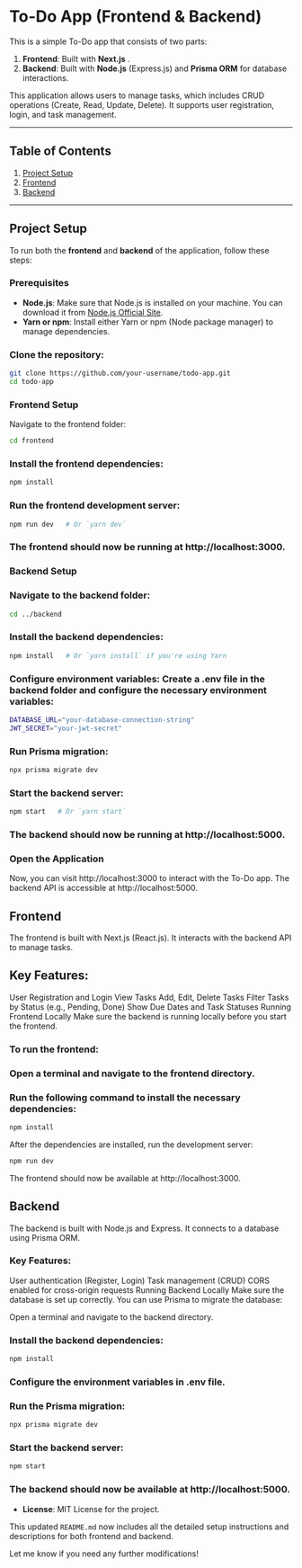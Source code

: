 
# To-Do App (Frontend & Backend)

This is a simple To-Do app that consists of two parts:
1. **Frontend**: Built with **Next.js** .
2. **Backend**: Built with **Node.js** (Express.js) and **Prisma ORM** for database interactions.

This application allows users to manage tasks, which includes CRUD operations (Create, Read, Update, Delete). It supports user registration, login, and task management.

---

## Table of Contents

1. [Project Setup](#project-setup)
2. [Frontend](#frontend)
3. [Backend](#backend)



---

## Project Setup

To run both the **frontend** and **backend** of the application, follow these steps:

### Prerequisites

- **Node.js**: Make sure that Node.js is installed on your machine. You can download it from [Node.js Official Site](https://nodejs.org/).
- **Yarn or npm**: Install either Yarn or npm (Node package manager) to manage dependencies.

### Clone the repository:

```bash
git clone https://github.com/your-username/todo-app.git
cd todo-app

```
### Frontend Setup
Navigate to the frontend folder:
```bash
cd frontend

```
### Install the frontend dependencies:
```bash
npm install  
```
### Run the frontend development server:

```bash
npm run dev   # Or `yarn dev`
```
### The frontend should now be running at http://localhost:3000.

### Backend Setup
### Navigate to the backend folder:

```bash
cd ../backend
```
### Install the backend dependencies:

```bash
npm install   # Or `yarn install` if you're using Yarn
```
### Configure environment variables: Create a .env file in the backend folder and configure the necessary environment variables:

```bash
DATABASE_URL="your-database-connection-string"
JWT_SECRET="your-jwt-secret"
```
### Run Prisma migration:
```bash
npx prisma migrate dev
```
### Start the backend server:

```bash
npm start   # Or `yarn start`
```
### The backend should now be running at http://localhost:5000.

### Open the Application
Now, you can visit http://localhost:3000 to interact with the To-Do app.
The backend API is accessible at http://localhost:5000.

## Frontend
The frontend is built with Next.js (React.js). It interacts with the backend API to manage tasks.

## Key Features:
User Registration and Login
View Tasks
Add, Edit, Delete Tasks
Filter Tasks by Status (e.g., Pending, Done)
Show Due Dates and Task Statuses
Running Frontend Locally
Make sure the backend is running locally before you start the frontend.

### To run the frontend:

### Open a terminal and navigate to the frontend directory.

### Run the following command to install the necessary dependencies:

```bash
npm install
```
After the dependencies are installed, run the development server:

```bash
npm run dev
```
The frontend should now be available at http://localhost:3000.

## Backend
The backend is built with Node.js and Express. It connects to a database using Prisma ORM.

### Key Features:
User authentication (Register, Login)
Task management (CRUD)
CORS enabled for cross-origin requests
Running Backend Locally
Make sure the database is set up correctly. You can use Prisma to migrate the database:

Open a terminal and navigate to the backend directory.

### Install the backend dependencies:

```bash
npm install
```
### Configure the environment variables in .env file.

### Run the Prisma migration:

```bash
npx prisma migrate dev
```
### Start the backend server:

```bash
npm start
```
### The backend should now be available at http://localhost:5000.


- **License**: MIT License for the project.

This updated `README.md` now includes all the detailed setup instructions and descriptions for both frontend and backend.

Let me know if you need any further modifications!
